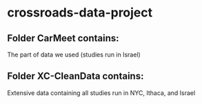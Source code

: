 # crossroads-data-project
## Folder CarMeet contains:

The part of data we used (studies run in Israel)


## Folder XC-CleanData contains:

Extensive data containing all studies run in NYC, Ithaca, and Israel
